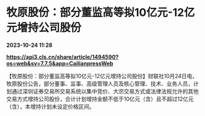 # 牧原股份：部分董监高等拟10亿元-12亿元增持公司股份

**2023-10-24 11:28**

**https://api3.cls.cn/share/article/1494590?os=web&sv=7.7.5&app=CailianpressWeb**

【牧原股份：部分董监高等拟10亿元-12亿元增持公司股份】财联社10月24日电，牧原股份公告，部分董事、监事、高级管理人员及核心管理、技术、业务人员，计划通过深圳证券交易所交易系统以集中竞价、大宗交易方式或法律法规允许的其他交易方式增持公司股份，合计计划增持金额不低于10亿元（含）且不超过12亿元（含），本增持计划未设定价格区间。